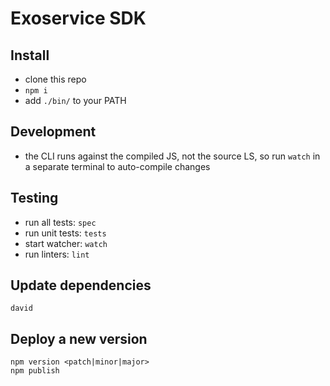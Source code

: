# Exoservice SDK

## Install

* clone this repo
* `npm i`
* add `./bin/` to your PATH


## Development

* the CLI runs against the compiled JS, not the source LS,
  so run `watch` in a separate terminal to auto-compile changes


## Testing

* run all tests: `spec`
* run unit tests: `tests`
* start watcher: `watch`
* run linters: `lint`


## Update dependencies

```
david
```


## Deploy a new version

```
npm version <patch|minor|major>
npm publish
```
